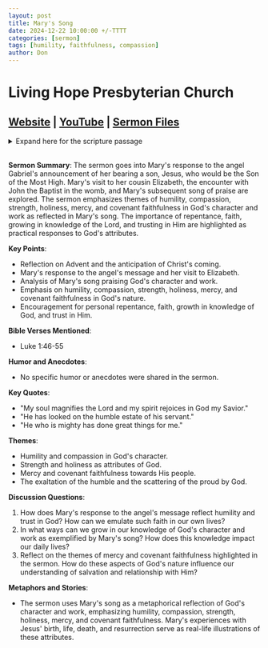 ```yaml
---
layout: post
title: Mary's Song
date: 2024-12-22 10:00:00 +/-TTTT
categories: [sermon]
tags: [humility, faithfulness, compassion]
author: Don
---
```


# Living Hope Presbyterian Church

## [Website](https://www.livinghopepresbyterian.org/) | [YouTube](https://www.youtube.com/@LivingHopePresbyterianChurch) | [Sermon Files](https://github.com/jobian-ai/LHP-Sermons/tree/main/sermons/24-12-22)

<details closed>
  <summary>Expand here for the scripture passage</summary>
<br/><br/><i> Luke 1:46-55
And Mary said,
 “My soul magnifies the Lord,
  and my spirit rejoices in God my Savior,
48 for he has looked on the humble estate of his servant.
 For behold, from now on all generations will call me blessed;
 for he who is mighty has done great things for me,
 and holy is his name.
 And his mercy is for those who fear him
 from generation to generation.
 He has shown strength with his arm;
 he has scattered the proud in the thoughts of their hearts;
 he has brought down the mighty from their thrones
 and exalted those of humble estate;
 he has filled the hungry with good things,
 and the rich he has sent away empty.
 He has helped his servant Israel,
 in remembrance of his mercy,
 as he spoke to our fathers,
 to Abraham and to his offspring forever.”
<br/><br/></i>
ESV: The Holy Bible, English Standard Version ©2011 Crossway Bibles, a division of Good News Publishers.  All rights reserved.
<br/><br/>
</details>
<br/>

**Sermon Summary**:
The sermon goes into Mary's response to the angel Gabriel's announcement of her bearing a son, Jesus, who would be the Son of the Most High. Mary's visit to her cousin Elizabeth, the encounter with John the Baptist in the womb, and Mary's subsequent song of praise are explored. The sermon emphasizes themes of humility, compassion, strength, holiness, mercy, and covenant faithfulness in God's character and work as reflected in Mary's song. The importance of repentance, faith, growing in knowledge of the Lord, and trusting in Him are highlighted as practical responses to God's attributes.

**Key Points**:

- Reflection on Advent and the anticipation of Christ's coming.
- Mary's response to the angel's message and her visit to Elizabeth.
- Analysis of Mary's song praising God's character and work.
- Emphasis on humility, compassion, strength, holiness, mercy, and covenant faithfulness in God's nature.
- Encouragement for personal repentance, faith, growth in knowledge of God, and trust in Him.

**Bible Verses Mentioned**:

- Luke 1:46-55

**Humor and Anecdotes**:

- No specific humor or anecdotes were shared in the sermon.

**Key Quotes**:

- "My soul magnifies the Lord and my spirit rejoices in God my Savior."
- "He has looked on the humble estate of his servant."
- "He who is mighty has done great things for me."

**Themes**:

- Humility and compassion in God's character.
- Strength and holiness as attributes of God.
- Mercy and covenant faithfulness towards His people.
- The exaltation of the humble and the scattering of the proud by God.

**Discussion Questions**:

1. How does Mary's response to the angel's message reflect humility and trust in God? How can we emulate such faith in our own lives?
2. In what ways can we grow in our knowledge of God's character and work as exemplified by Mary's song? How does this knowledge impact our daily lives?
3. Reflect on the themes of mercy and covenant faithfulness highlighted in the sermon. How do these aspects of God's nature influence our understanding of salvation and relationship with Him?

**Metaphors and Stories**:

- The sermon uses Mary's song as a metaphorical reflection of God's character and work, emphasizing humility, compassion, strength, holiness, mercy, and covenant faithfulness. Mary's experiences with Jesus' birth, life, death, and resurrection serve as real-life illustrations of these attributes.
